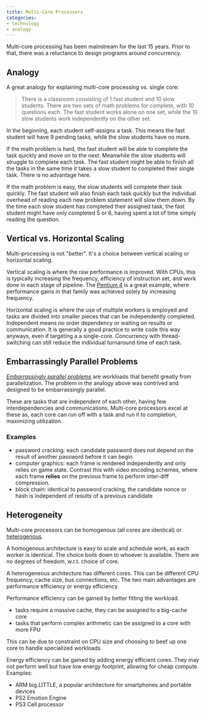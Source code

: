```yaml
---
title: Multi-Core Processors
categories:
- technology
- analogy
---
```


Multi-core processing has been mainstream for the last 15 years.
Prior to that, there was a reluctance to design programs around concurrency.

## Analogy

A great analogy for explaining multi-core processing vs. single core:

> There is a classroom consisting of 1 fast student and 10 slow students.
There are two sets of math problems for complete, with 10 questions each.
The fast student works alone on one set, while the 10 slow students work independently on the other set.

In the beginning, each student self-assigns a task.
This means the fast student will have 9 pending tasks, while the slow students have no more.

If the math problem is hard, the fast student will be able to complete the task quickly and move on to the next.
Meanwhile the slow students will struggle to complete each task.
The fast student might be able to finish all the tasks in the same time it takes a slow student to completed their
single task.
There is no advantage here.

If the math problem is easy, the slow students will complete their task quickly.
The fast student will also finish each task quickly but the individual overhead of reading each new problem statement will
slow them down.
By the time each slow student has completed their assigned task, the fast student might have only completed 5 or 6,
having spent a lot of time simply reading the question.

## Vertical vs. Horizontal Scaling

Multi-processing is not "better".
It's a choice between vertical scaling or horizontal scaling.

Vertical scaling is where the raw performance is improved.
With CPUs, this is typically increasing the frequency, efficiency of instruction set, and work done in each stage of pipeline.
The [Pentium 4][1] is a great example, where performance gains in that family was achieved solely by increasing frequency.

[1]: https://en.wikipedia.org/wiki/Pentium_4

Horizontal scaling is where the use of multiple workers is employed and tasks are divided into smaller pieces that can
be independently completed.
Independent means no order dependency or waiting on results or communication.
It is generally a good practice to write code this way anyways, even if targeting a a single-core.
Concurrency with thread-switching can still reduce the individual turnaround time of each task.

## Embarrassingly Parallel Problems

[*Embarrassingly parallel problems*][2] are workloads that benefit greatly from parallelization.
The problem in the analogy above was contrived and designed to be embarrassingly parallel.

[2]: https://en.wikipedia.org/wiki/Embarrassingly_parallel

These are tasks that are independent of each other, having few interdependencies and communications.
Multi-core processors excel at these as, each core can run off with a task and run it to completion, maximizing utilization.

### Examples

- password cracking: each candidate password does not depend on the result of another password before it can begin
- computer graphics: each frame is rendered independently and only relies on game state.
  Contrast this with video encoding schemes, where each frame **relies** on the previous frame to perform inter-diff compression.
- block chain: identical to password cracking, the candidate nonce or hash is independent of results of a previous candidate

## Heterogeneity

Multi-core processors can be homogenous (all cores are identical) or [heterogenous][3].

[3]: https://en.wikipedia.org/wiki/Heterogeneous_computing

A homogenous architecture is easy to scale and schedule work, as each worker is identical.
The choice boils down to whoever is available.
There are no degrees of freedom, w.r.t. choice of core.

A heterogeneous architecture has different cores.
This can be different CPU frequency, cache size, bus connections, etc.
The two main advantages are performance efficiency or energy efficiency.

Performance efficiency can be gained by better fitting the workload.

- tasks require a massive cache, they can be assigned to a big-cache core
- tasks that perform complex arithmetic can be assigned to a core with more FPU

This can be due to constraint on CPU size and choosing to beef up one core to handle specialized workloads.

Energy efficiency can be gained by adding energy efficient cores.
They may not perform well but have low energy footprint, allowing for cheap compute.
Examples:

- ARM big.LITTLE, a popular architecture for smartphones and portable devices
- PS2 Emotion Engine
- PS3 Cell processor
